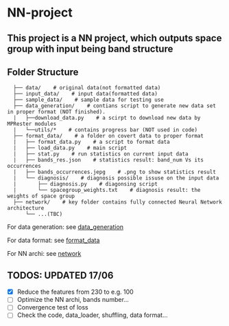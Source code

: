 # NN-project
## This project is a NN project, which outputs space group with input being band structure

## Folder Structure
```
  ├── data/    # original data(not formatted data)
  ├── input_data/    # input data(formatted data)
  ├── sample_data/    # sample data for testing use
  ├── data_generation/    # contians script to generate new data set in proper format (NOT finished).
  |   ├──download_data.py    # a scirpt to download new data by MPRester modules
  |   └──utils/*    # contains progress bar (NOT used in code)
  ├── format_data/    # a folder on covert data to proper format
  |   ├── format_data.py    # a script to format data
  |   ├── load_data.py    # main script
  |   ├── stat.py    # run statistics on current input data
  |   ├── bands_res.json    # statistics result: band_num Vs its occurrences
  |   ├── bands_occurrences.jepg    # .png to show statistics result
  |   └── diagnosis/    # diagnosis possible issuse on the input data
  |       ├── diagnosis.py    # diagonsing script
  |       └── spacegroup_weights.txt    # diagnosis result: the weights of space group
  ├── network/    # key folder contains fully connected Neural Network architecture
      └── ...(TBC)
 ```
 For data generation: see [data_generation](data_generation/)
 
 For data format: see [format_data](format_data/)
 
 For NN archi: see [network](network/)

## TODOS: UPDATED 17/06

- [x] Reduce the features from 230 to e.g. 100
- [ ] Optimize the NN archi, bands number...
- [ ] Convergence test of loss
- [ ] Check the code, data_loader, shuffling, data format...
